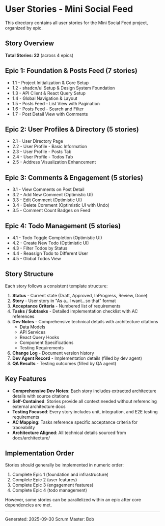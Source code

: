 # User Stories - Mini Social Feed

This directory contains all user stories for the Mini Social Feed project, organized by epic.

## Story Overview

**Total Stories: 22** (across 4 epics)

## Epic 1: Foundation & Posts Feed (7 stories)
- 1.1 - Project Initialization & Core Setup
- 1.2 - shadcn/ui Setup & Design System Foundation
- 1.3 - API Client & React Query Setup
- 1.4 - Global Navigation & Layout
- 1.5 - Posts Feed - List View with Pagination
- 1.6 - Posts Feed - Search and Filter
- 1.7 - Post Detail View with Comments

## Epic 2: User Profiles & Directory (5 stories)
- 2.1 - User Directory Page
- 2.2 - User Profile - Basic Information
- 2.3 - User Profile - Posts Tab
- 2.4 - User Profile - Todos Tab
- 2.5 - Address Visualization Enhancement

## Epic 3: Comments & Engagement (5 stories)
- 3.1 - View Comments on Post Detail
- 3.2 - Add New Comment (Optimistic UI)
- 3.3 - Edit Comment (Optimistic UI)
- 3.4 - Delete Comment (Optimistic UI with Undo)
- 3.5 - Comment Count Badges on Feed

## Epic 4: Todo Management (5 stories)
- 4.1 - Todo Toggle Completion (Optimistic UI)
- 4.2 - Create New Todo (Optimistic UI)
- 4.3 - Filter Todos by Status
- 4.4 - Reassign Todo to Different User
- 4.5 - Global Todos View

## Story Structure

Each story follows a consistent template structure:

1. **Status** - Current state (Draft, Approved, InProgress, Review, Done)
2. **Story** - User story in "As a...I want...so that" format
3. **Acceptance Criteria** - Numbered list of requirements
4. **Tasks / Subtasks** - Detailed implementation checklist with AC references
5. **Dev Notes** - Comprehensive technical details with architecture citations
   - Data Models
   - API Services
   - React Query Hooks
   - Component Specifications
   - Testing Requirements
6. **Change Log** - Document version history
7. **Dev Agent Record** - Implementation details (filled by dev agent)
8. **QA Results** - Testing outcomes (filled by QA agent)

## Key Features

- **Comprehensive Dev Notes**: Each story includes extracted architecture details with source citations
- **Self-Contained**: Stories provide all context needed without referencing external architecture docs
- **Testing Focused**: Every story includes unit, integration, and E2E testing requirements
- **AC Mapping**: Tasks reference specific acceptance criteria for traceability
- **Architecture Aligned**: All technical details sourced from docs/architecture/

## Implementation Order

Stories should generally be implemented in numeric order:
1. Complete Epic 1 (foundation and infrastructure)
2. Complete Epic 2 (user features)
3. Complete Epic 3 (engagement features)
4. Complete Epic 4 (todo management)

However, some stories can be parallelized within an epic after core dependencies are met.

---

Generated: 2025-09-30
Scrum Master: Bob

